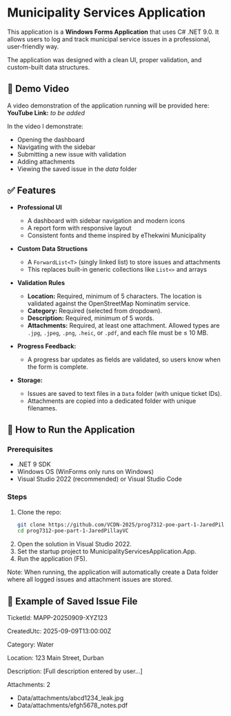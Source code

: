 # Municipality Services Application

This application is a **Windows Forms Application** that uses C# .NET 9.0. It allows users to log and track municipal service issues in a professional, user-friendly way.

The application was designed with a clean UI, proper validation, and custom-built data structures.

## 🎥 Demo Video
A video demonstration of the application running will be provided here: 
**YouTube Link:** _to be added_

In the video I demonstrate: 
- Opening the dashboard
- Navigating with the sidebar
- Submitting a new issue with validation 
- Adding attachments
- Viewing the saved issue in the _data_ folder

## ✅ Features
- **Professional UI**
  - A dashboard with sidebar navigation and modern icons  
  - A report form with responsive layout  
  - Consistent fonts and theme inspired by eThekwini Municipality  

- **Custom Data Structions** 
    - A `ForwardList<T>` (singly linked list) to store issues and attachments
    - This replaces built-in generic collections like `List<>` and arrays

- **Validation Rules**
    - **Location:** Required, minimum of 5 characters. The location is validated against the OpenStreetMap Nominatim service.
    - **Category:** Required (selected from dropdown).
    - **Description:** Required, minimum of 5 words.
    - **Attachments:** Required, at least one attachment. Allowed types are `.jpg`, `.jpeg`, `.png`, `.heic`, or `.pdf`, and each file must be ≤ 10 MB.

- **Progress Feedback:**  
  - A progress bar updates as fields are validated, so users know when the form is complete.  


- **Storage:**  
  - Issues are saved to text files in a `Data` folder (with unique ticket IDs).  
  - Attachments are copied into a dedicated folder with unique filenames.  

## 🚀 How to Run the Application

### Prerequisites
- .NET 9 SDK
- Windows OS (WinForms only runs on Windows)
- Visual Studio 2022 (recommended) or Visual Studio Code

### Steps
1. Clone the repo:
   ```bash
   git clone https://github.com/VCDN-2025/prog7312-poe-part-1-JaredPillayVC.git
   cd prog7312-poe-part-1-JaredPillayVC
2. Open the solution in Visual Studio 2022.
3. Set the startup project to MunicipalityServicesApplication.App.
4. Run the application (F5).

Note: When running, the application will automatically create a Data folder where all logged issues and attachment issues are stored. 

## 📄 Example of Saved Issue File
TicketId: MAPP-20250909-XYZ123

CreatedUtc: 2025-09-09T13:00:00Z

Category: Water

Location: 123 Main Street, Durban

Description: [Full description entered by user...]

Attachments: 2
 - Data/attachments/abcd1234_leak.jpg
 - Data/attachments/efgh5678_notes.pdf